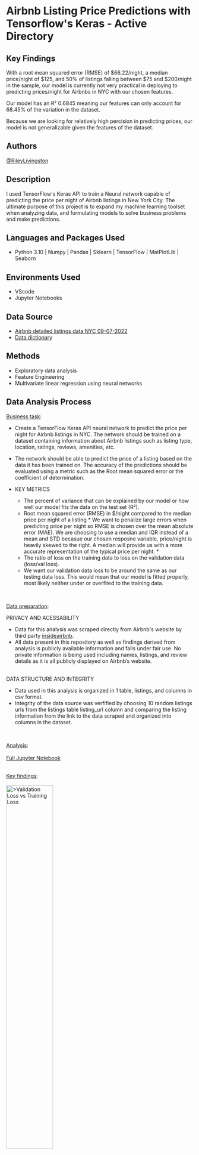 <h1>Airbnb Listing Price Predictions with Tensorflow's Keras - Active Directory </h1>
<h2>Key Findings</h2>

With a root mean squared error (RMSE) of $66.22/night, a median price/night of $125, and 50% of listings falling between $75 and $200/night in the sample, our model is currently not very practical in deploying to predicting prices/night for Airbnbs in NYC with our chosen features. 

Our model has an R² 0.6845 meaning our features can only account for 68.45% of the variation in the dataset. 

Because we are looking for relatively high percision in predicting prices, our model is not generalizable given the features of the dataset.
 


<h2>Authors</h2>

<a href="https://github.com/Riley-livingston"> @RileyLivingston</a>

<h2>Description</h2>

 I used TensorFlow's Keras API to train a Neural network capable of predicting the price per night of Airbnb listings in New York City. The ultimate purpose of this project is to expand my machine learning toolset when analyzing data, and formulating models to solve business problems and make predictions.
<br />
<h2>Languages and Packages Used</h2>

- Python 3.10 | Numpy | Pandas | Sklearn | TensorFlow | MatPlotLib | Seaborn
  

<h2>Environments Used </h2>

- VScode
- Jupyter Notebooks

<h2>Data Source</h2>

- <a href="http://insideairbnb.com/get-the-data"> Airbnb detailed listings data NYC 09-07-2022</a>
- <a href="https://docs.google.com/spreadsheets/d/1iWCNJcSutYqpULSQHlNyGInUvHg2BoUGoNRIGa6Szc4/edit#gid=1322284596"> Data dictionary</a>

<h2>Methods</h2>

- Exploratory data analysis
- Feature Engineering
- Multivariate linear regression using neural networks

<h2>Data Analysis Process</h2>

<p align="left">
 <u>Business task</u>:
 
  - Create a TensorFlow Keras API neural network to predict the price per night for Airbnb listings in NYC. The network should be trained on a dataset containing information about Airbnb listings such as listing type, location, ratings, reviews, amenities, etc. 
  
  - The network should be able to predict the price of a listing based on the data it has been trained on. The accuracy of the predictions should be evaluated using a metric such as the Root mean squared error or the coefficient of determination.
 
  - KEY METRICS
    - The percent of variance that can be explained by our model or how well our model fits the data on the test set (R²).
    - Root mean squared error (RMSE) in $/night compared to the median price per night of a listing * We want to penalize large errors when predicting price per night so RMSE is chosen over the mean absolute error (MAE). We are choosing to use a median and IQR instead of a mean and STD becasue our chosen resposne variable, price/night is heavily skewed to the right. A median will provide us with a more accurate representation of the typical price per night. * 
    - The ratio of loss on the training data to loss on the validation data (loss/val loss).  
    - We want our validation data loss to be around the same as our testing data loss. This would mean that our model is fitted properly, most likely neither under or overfited to the training data. 
 
<br />
<p align="left">
 <u>Data preparation</u>: 
 
  PRIVACY AND ACESSABILITY
 
   - Data for this analysis was scraped directly from Airbnb's website by third party <a href="https://insideairbnb.com"> insideairbnb</a>.
   - All data present in this repository as well as findings derived from analysis is publicly available information and falls under fair use. No private information is being used including names, listings, and review details as it is all publicly displayed on Airbnb’s website.
   
 <br/>
  DATA STRUCTURE AND INTEGRITY
 
   - Data used in this analysis is organized in 1 table, listings, and columns in csv format. 
   - Integrity of the data source was verfified by choosing 10 random listings urls from the listings table listing_url column and comparing the listing information from the link to the data scraped and organized into columns in the dataset.
 <br />
 
<u>Analysis</u>:  
  <br />
  <a href="https://github.com/Riley-livingston/Tensorflow-Airbnb-Project/blob/main/airbnb_keras_linear_regression.ipynb"> Full Jupyter Notebook </a>
  <br />
  <br />
 
<u>Key findings</u>:
<br />
<br />
  <img src="https://i.imgur.com/WQtBLyJ.png" height = "50%" width="50%" alt = ">Validation Loss vs Training Loss"/>
 <br />
 -Our validation data converges with our training data and reaches an asymptote after about 200 epochs. Based on this metric, the model with our selected features and parameters isn't overfitting or underfitting the dataset and we can use it to generalize or make predictions on listings outside of our dataset. 
 <br />
 -However, we still have relatively high amount of error which indicates that our features don't explain enough of the variance in our dataset for it to be reliably useful in prdicting price per night which would require relatively high percision.
 <br />
 -After about $300 per night, our model tends to underprdict listing prices. This could be due to features in the error term that are highly positivley correlated with exlusively high priced listings.
 <br />
 <br />
  <img src="https://i.imgur.com/S9muXMN.png" height = "50%" width="50%" alt = "> Error Distribution"/>
 <br />
 -The error, or the actual prices in the testing data set - what our model predicted is normally distrbuted with a root mean squared error (RMSE) of about $76.75. With a mean price per night of $160 and a standard deviation of $114, I wouldn't recommend deploying the model with these features to predict prices of Airbnb Listings.
 <br/>
 <br/>
  <img src="https://i.imgur.com/n6RyY48.png" height = "50%" width="50%" alt = ">Predicted vs Actual Prices"/>
 <br />
 -About 54% of the variance in the dataset can be explained by our model. It appears that the predictive power of our features decreases as the price of a listing increases (The size of the error tends to get larger as prices increase).
 <br />
 -This could indicate that there is some feature in the error term present in high price listings we arent capturing in the model causing us to systemtically underpredict prices over ~$350 per night.
 <br/>
 <br/>
 Future improvements/limitations:
<br/>
- To further improve the model, The number and type of features to be included in the model should be determined by performing feature selection techniques such as correlation analysis, univariate analysis, and recursive feature elimination.
- Principal Component analysis (PCA) could be used to reduce the number of features in the model down to the most important information. In practice this would be used on much larger sets of data to reduce redundant features and computational cost.
- More feature engineering should be done in future iteration of this model, particularly on the amenitites column. We could transform this column by turning each word that appears into a dummy variable and then use feature elimination techniques to determine which specific amenities are most positively and negatively correlated with price per night.
